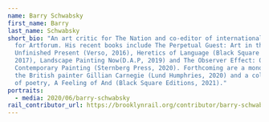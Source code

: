 ```yaml
---
name: Barry Schwabsky
first_name: Barry
last_name: Schwabsky
short_bio: "An art critic for The Nation and co-editor of international reviews
  for Artforum. His recent books include The Perpetual Guest: Art in the
  Unfinished Present (Verso, 2016), Heretics of Language (Black Square Editions,
  2017), Landscape Painting Now(D.A.P, 2019) and The Observer Effect: On
  Contemporary Painting (Sternberg Press, 2020). Forthcoming are a monograph on
  the British painter Gillian Carnegie (Lund Humphries, 2020) and a collection
  of poetry, A Feeling of And (Black Square Editions, 2021)."
portraits:
  - media: 2020/06/barry-schwabsky
rail_contributor_url: https://brooklynrail.org/contributor/barry-schwabsky
---
```

